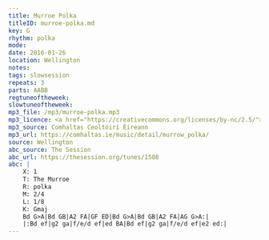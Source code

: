 ```yaml
---
title: Murroe Polka
titleID: murroe-polka.md
key: G
rhythm: polka
mode:
date: 2016-01-26
location: Wellington
notes:
tags: slowsession 
repeats: 3 
parts: AABB 
regtuneoftheweek:
slowtuneoftheweek:
mp3_file: /mp3/murroe-polka.mp3
mp3_licence: <a href="https://creativecommons.org/licenses/by-nc/2.5/">CC-BY-NC-2.5</a>
mp3_source: Comhaltas Ceoltóirí Éireann
mp3_url: https://comhaltas.ie/music/detail/murrow_polka/
source: Wellington
abc_source: The Session
abc_url: https://thesession.org/tunes/1508
abc: |
    X: 1
    T: The Murroe
    R: polka
    M: 2/4
    L: 1/8
    K: Gmaj
    Bd G>A|Bd GB|A2 FA|GF ED|Bd G>A|Bd GB|A2 FA|AG G>A:|
    |:Bd ef|g2 ga|f/e/d ef|ed BA|Bd ef|g2 ga|f/e/d ef|e2 ed:|
---
```

